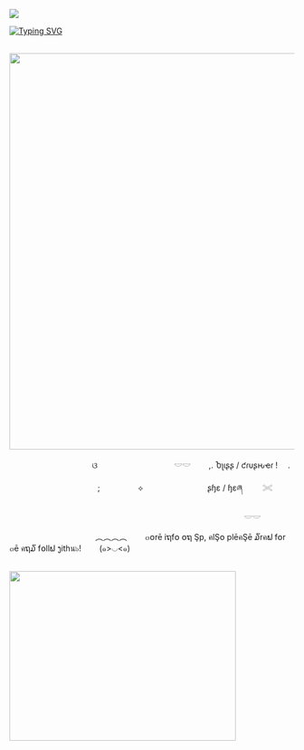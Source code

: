 ![](https://komarev.com/ghpvc/?username=litteryzu&color=b2b8c2&style=plastic&label=◡+STALKERS)


[![Typing SVG](https://readme-typing-svg.demolab.com?font=Fira+Code&pause=1000&color=D7DBD2&width=500&lines=you+are+my+jackpot.;oh%2C+gun+exploded+sorry+gang)](https://git.io/typing-svg)

 
&nbsp; &nbsp; &nbsp; &nbsp; &nbsp; &nbsp; &nbsp; &nbsp; &nbsp; &nbsp; &nbsp; &nbsp; &nbsp; &nbsp; &nbsp; &nbsp; &nbsp; &nbsp; &nbsp; &nbsp;<img src="https://github.com/user-attachments/assets/b69de2c3-0eb0-4c76-a059-73e6110ef9e5"
class="fr-fic fr-dib" width="900" height="700.712"></p>


 



&nbsp; &nbsp; &nbsp; &nbsp; &nbsp; &nbsp; &nbsp; &nbsp; &nbsp; &nbsp; &nbsp; &nbsp; &nbsp; &nbsp; &nbsp; &nbsp; &nbsp; &nbsp; &nbsp;ଓ 　 　　 　 　　 　　 𓎟𓎟         　　,. Ⴆʅιʂʂ / ƈɾυʂԋҽɾ  !　  .  

 　
 &nbsp; &nbsp; &nbsp; &nbsp; &nbsp; &nbsp; &nbsp; &nbsp; &nbsp; &nbsp; &nbsp; &nbsp; &nbsp; &nbsp; &nbsp; &nbsp; &nbsp; &nbsp;; &nbsp; &nbsp; &nbsp; &nbsp; &nbsp; &nbsp; &nbsp; &nbsp; ⟡ 　 　　　 　　 　ʂɧɛ / ɧɛཞ  　　 𓏵　

　  &nbsp; &nbsp; &nbsp; &nbsp; &nbsp; &nbsp; &nbsp; &nbsp; &nbsp; &nbsp; &nbsp; &nbsp; &nbsp; &nbsp; &nbsp; &nbsp; &nbsp; &nbsp; &nbsp; &nbsp;&nbsp; &nbsp; &nbsp; &nbsp; &nbsp; &nbsp; &nbsp; &nbsp; &nbsp; &nbsp; &nbsp; &nbsp; &nbsp; &nbsp; &nbsp; &nbsp; &nbsp; &nbsp; &nbsp; &nbsp;   　     　     　     　　 𓎟𓎟       

 &nbsp; &nbsp; &nbsp; &nbsp; &nbsp; &nbsp; &nbsp; &nbsp; &nbsp; &nbsp; &nbsp; &nbsp; &nbsp; &nbsp; &nbsp; &nbsp; &nbsp; &nbsp;　︵︵︵︵　　 ๓໐rē iຖf໐ ໐ຖ Şp, คlŞ໐ plēคŞē ໓rคຟ f໐r ๓ē คຖ໓ f໐llຟ ງithน๖!　　  (๑>◡<๑)



&nbsp; &nbsp; &nbsp; &nbsp; &nbsp; &nbsp; &nbsp; &nbsp; &nbsp; &nbsp; &nbsp; &nbsp; &nbsp; &nbsp; &nbsp; &nbsp; &nbsp; &nbsp; &nbsp; &nbsp; 
&nbsp; &nbsp; &nbsp; &nbsp; &nbsp;  &nbsp; &nbsp; &nbsp; &nbsp;<img src="https://github.com/user-attachments/assets/cfbcf2b5-0546-4791-9c4f-53226b7ec063"
class="fr-fic fr-dib" width="400" height="300.712"></p>


